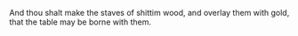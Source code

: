 And thou shalt make the staves of shittim wood, and overlay them with gold, that the table may be borne with them.
